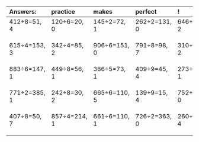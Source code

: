 | Answers: | practice | makes | perfect | ! |
| :--- | :--- | :--- | :--- | :--- |
| 412÷8=51, 4 | 120÷6=20, 0 | 145÷2=72, 1 | 262÷2=131, 0 | 646÷4=161, 2 | 
|   |   |   |   |   | 
|   |   |   |   |   | 
|   |   |   |   |   | 
| 615÷4=153, 3 | 342÷4=85, 2 | 906÷6=151, 0 | 791÷8=98, 7 | 310÷7=44, 2 | 
|   |   |   |   |   | 
|   |   |   |   |   | 
|   |   |   |   |   | 
| 883÷6=147, 1 | 449÷8=56, 1 | 366÷5=73, 1 | 409÷9=45, 4 | 273÷8=34, 1 | 
|   |   |   |   |   | 
|   |   |   |   |   | 
|   |   |   |   |   | 
| 771÷2=385, 1 | 242÷8=30, 2 | 665÷6=110, 5 | 139÷9=15, 4 | 752÷8=94, 0 | 
|   |   |   |   |   | 
|   |   |   |   |   | 
|   |   |   |   |   | 
| 407÷8=50, 7 | 857÷4=214, 1 | 661÷6=110, 1 | 726÷2=363, 0 | 260÷8=32, 4 | 
|   |   |   |   |   | 
|   |   |   |   |   | 
|   |   |   |   |   | 
